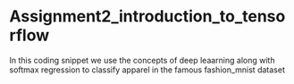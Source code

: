 # Assignment2_introduction_to_tensorflow
In this coding snippet we use the concepts of deep leaarning along with softmax regression to classify apparel in the famous fashion_mnist dataset 
